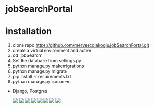 # jobSearchPortal

# installation

  1. clone repo https://github.com/merveecolakoglu/jobSearchPortal.git
  2. create a virtual environment and active
  3. cd 'jobSearch'
  4. Set the database from settings.py
  5. python manage.py makemigrations
  6. python manage.py migrate
  7. pip install -r requirements.txt
  8. python manage.py runserver

  - Django, Postgres

    ![ ](https://github.com/merveecolakoglu/jobSearchPortal/blob/master/resources/b.png)
    ![ ](https://github.com/merveecolakoglu/jobSearchPortal/blob/master/resources/e.png)
    ![ ](https://github.com/merveecolakoglu/jobSearchPortal/blob/master/resources/c.png)
    ![ ](https://github.com/merveecolakoglu/jobSearchPortal/blob/master/resources/f.png)
    ![ ](https://github.com/merveecolakoglu/jobSearchPortal/blob/master/resources/a.png)
    ![ ](https://github.com/merveecolakoglu/jobSearchPortal/blob/master/resources/g.png)
    ![ ](https://github.com/merveecolakoglu/jobSearchPortal/blob/master/resources/ı.png)
    ![ ](https://github.com/merveecolakoglu/jobSearchPortal/blob/master/resources/h.png)


